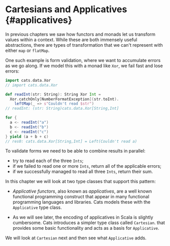 # Cartesians and Applicatives {#applicatives}

In previous chapters we saw how functors and monads let us transform values within a context. While these are both immensely useful abstractions, there are types of transformation that we can't represent with either `map` or `flatMap`.

One such example is form validation, where we want to accumulate errors as we go along. If we model this with a monad like `Xor`, we fail fast and lose errors:

```scala
import cats.data.Xor
// import cats.data.Xor

def readInt(str: String): String Xor Int =
  Xor.catchOnly[NumberFormatException](str.toInt).
    leftMap(_ => s"Couldn't read $str")
// readInt: (str: String)cats.data.Xor[String,Int]

for {
  a <- readInt("a")
  b <- readInt("b")
  c <- readInt("c")
} yield (a + b + c)
// res0: cats.data.Xor[String,Int] = Left(Couldn't read a)
```

To validate forms we need to be able to combine results in parallel:

- try to read each of the three `Ints`;
- if we failed to read one or more `Ints`, return all of the applicable errors;
- if we successfully managed to read all three `Ints`, return their sum.

In this chapter we will look at two type classes that support this pattern:

- *Applicative functors*, also known as *applicatives*,
  are a well known functional programming construct
  that appear in many functional programming languages and libraries.
  Cats models these with the `Applicative` type class.

- As we will see later,
  the encoding of applicatives in Scala is slightly cumbersome.
  Cats introduces a simpler type class called `Cartesian`.
  that provides some basic functionality and acts as a basis for `Applicative`.

We will look at `Cartesian` next and then see what `Applicative` adds.
